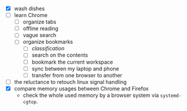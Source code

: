 - [x] wash dishes
-	[ ] learn Chrome 
	-	[ ] organize tabs
	-	[ ] offline reading
	-	[ ] vague search
	-	[ ] organize bookmarks
		-	[ ] *classification*
		-	[ ] search on the contents
		-	[ ] bookmark the current workspace
		-	[ ] sync between my laptop and phone
		-	[ ] transfer from one browser to another 
- [ ] the reluctance to retouch linux signal handling
- [x] compare memory usages between Chrome and Firefox
  - check the whole used memory by a browser system via `systemd-cgtop`. 
<!--stackedit_data:
eyJoaXN0b3J5IjpbLTE3NDQzOTE0NzgsLTg5OTM4OTc0NSwxOD
U1MTM0OTkwXX0=
-->